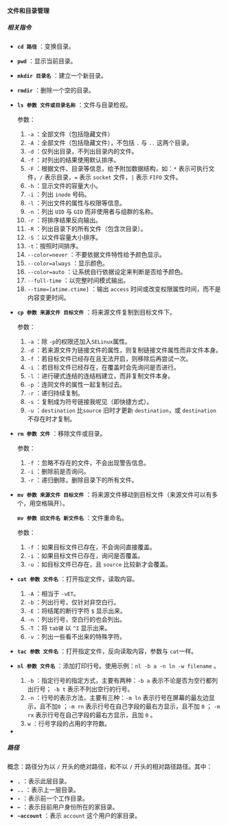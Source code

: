 #### 文件和目录管理

##### 相关指令

- **`cd 路径`** ：变换目录。

- **`pwd`** ：显示当前目录。

- **`mkdir 目录名`** ：建立一个新目录。

- **`rmdir`** ：删除一个空的目录。

- **`ls 参数 文件或目录名称`** ：文件与目录检视。

  参数：

  1. `-a` ：全部文件（包括隐藏文件）
  2. `-A` ：全部文件（包括隐藏文件），不包括 `.` 与 `..` 这两个目录。
  3.  `-d` ：仅列出目录，不列出目录内的文件。
  4.  `-f` ：对列出的结果使用默认排序。
  5.  `-F` ：根据文件、目录等信息，给予附加数据结构，如：`*` 表示可执行文件，`/` 表示目录，`=` 表示  `socket` 文件，`|` 表示 `FIFO` 文件。
  6.  `-h` ：显示文件的容量大小。
  7. `-i` ：列出 `inode` 号码。
  8. `-l` ：列出文件的属性与权限等信息。
  9. `-n` ：列出 `UID` 与 `GID` 而非使用者与组群的名称。
  10. `-r` ：将排序结果反向输出。
  11. `-R` ：列出目录下的所有文件（包含次目录）。
  12. `-S` ：以文件容量大小排序。
  13. `-t`：按照时间排序。
  14. `--color=never` ：不要依据文件特性给予颜色显示。
  15. `--color=always` ：显示颜色。
  16. `--color=auto` ：让系统自行依据设定来判断是否给予颜色。
  17. `--full-time` ：以完整时间模式输出。
  18. `--time=[atime.ctime]` ：输出 `access` 时间或改变权限属性时间，而不是内容变更时间。

- **`cp 参数 来源文件 目标文件`** ：将来源文件复制到目标文件下。

  参数：

  1. `-a` ：除 `-p`的权限还加入`SELinux`属性。
  2. `-d` ：若来源文件为链接文件的属性，则复制链接文件属性而非文件本身。
  3. `-f` ：若目标文件已经存在且无法开启，则移除后再尝试一次。
  4. `-i` ：若目标文件已经存在，在覆盖时会先询问是否进行。
  5. `-l` ：进行硬式连结的连结档建立，而非复制文件本身。
  6. `-p` ：连同文件的属性一起复制过去。
  7. `-r` ：递归持续复制。
  8. `-s` ：复制成为符号链接我呢见（即快捷方式）。
  9. `-u` ：`destination` 比`source` 旧时才更新 `destination`，或 `destination` 不存在时才复制。

- **`rm 参数 文件`** ：移除文件或目录。

  参数：

  1. `-f` ：忽略不存在的文件，不会出现警告信息。
  2. `-i`  ：删除前是否询问。
  3. `-r` ：递归删除，删除目录下的所有文件。

- **`mv 参数 来源文件 目标文件`** ：将来源文件移动到目标文件（来源文件可以有多个，用空格隔开）。

  **`mv 参数 旧文件名 新文件名`** ：文件重命名。

  参数：

  1. `-f` ：如果目标文件已存在，不会询问直接覆盖。
  2. `-i` ：如果目标文件已存在，询问是否覆盖。
  3. `-u` ：如目标文件已存在，且 `source` 比较新才会覆盖。

- **`cat 参数 文件名`** ：打开指定文件，读取内容。

  1. `-A` ：相当于 `-vET`。
  2. `-b` ：列出行号，仅针对非空白行。
  3. `-E` ：将结尾的断行字符 `$` 显示出来。
  4. `-n` ：列出行号，空白行的也会列出。
  5. `-T` ：将 `tab键` 以 `^I` 显示出来。
  6. `-v` ：列出一些看不出来的特殊字符。

- **`tac 参数 文件名`** ：打开指定文件，反向读取内容，参数与 `cat`一样。

- **`nl 参数 文件名`** ：添加打印行号。使用示例：`nl -b a -n ln -w filename` 。

  1. `-b` ：指定行号的指定方式，主要有两种：`-b a` 表示不论是否为空行都列出行号； `-b t` 表示不列出空行的行号。
  2. `-n` ：行号的表示方法，主要有三种：`-m ln` 表示行号在屏幕的最左边显示，且不加`0` ；`-m rn` 表示行号在自己字段的最右方显示，且不加 `0` ； `-m rx` 表示行号在自己字段的最右方显示，且加 `0` 。
  3. `w` ：行号字段的占用的字符数。

- 

##### 路径

概念：路径分为以 `/` 开头的绝对路径，和不以 `/` 开头的相对路径路径。其中：

- **`.`** ：表示此层目录。
- **`..`** ：表示上一层目录。
- **`-`** ：表示前一个工作目录。
- **`~`** ：表示目前用户身份所在的家目录。
- **`~account`** ：表示 `account` 这个用户的家目录。



